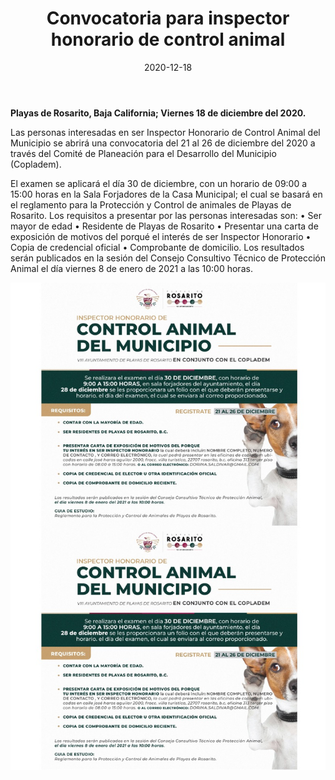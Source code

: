 ﻿---
layout: blog
title:  "Convocatoria para inspector honorario de control animal"
date:   2020-12-18
categories: rosarito
permalink: /:categories/:title:output_ext
image: /img/cnr/2020-12-18-convocatoria.jpeg
alt: "Convocatoria para inspector honorario de control animal"
autor: 
---
 
**Playas de Rosarito, Baja California; Viernes 18 de diciembre del 2020.**


Las personas interesadas en ser Inspector Honorario de Control Animal del Municipio se abrirá una convocatoria del 21 al 26 de diciembre del 2020 a través del Comité de Planeación para el Desarrollo del Municipio (Copladem).


El examen se aplicará el día 30 de diciembre, con un horario de 09:00 a 15:00 horas en la Sala Forjadores de la Casa Municipal; el cual se basará en el reglamento para la Protección y Control de animales de Playas de Rosarito.
Los requisitos a presentar por las personas interesadas son:
•        Ser mayor de edad
•        Residente de Playas de Rosarito
•        Presentar una carta de exposición de motivos del porqué el interés de ser Inspector Honorario
•        Copia de credencial oficial
•        Comprobante de domicilio.
Los resultados serán publicados en la sesión del Consejo Consultivo Técnico de Protección Animal el día viernes 8 de enero de 2021 a las 10:00 horas.

<div id="carouselExampleSlidesOnly" class="carousel slide" data-ride="carousel">
  <div class="carousel-inner">
    <div class="carousel-item active">
       <img class="d-block w-100" src="/img/cnr/2020-12-18-convocatoria.jpeg" loading="lazy"  alt="Convocatoria para inspector honorario de control animal">
    </div>
  </div>
</div>